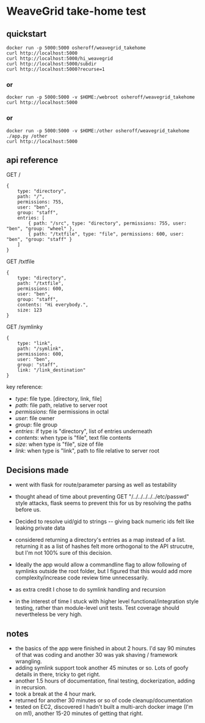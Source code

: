 # WeaveGrid take-home test

## quickstart

```
docker run -p 5000:5000 osheroff/weavegrid_takehome
curl http://localhost:5000
curl http://localhost:5000/hi_weavegrid
curl http://localhost:5000/subdir
curl http://localhost:5000?recurse=1
```

### or

```
docker run -p 5000:5000 -v $HOME:/webroot osheroff/weavegrid_takehome
curl http://localhost:5000
```

### or

```
docker run -p 5000:5000 -v $HOME:/other osheroff/weavegrid_takehome ./app.py /other
curl http://localhost:5000
```

## api reference

GET /
```
{
	type: "directory",
	path: "/",
	permissions: 755,
	user: "ben",
	group: "staff",
	entries: [
		{ path: "/src", type: "directory", permissions: 755, user: "ben", "group: "wheel" },
		{ path: "/txtfile", type: "file", permissions: 600, user: "ben", "group: "staff" }
	]
}
```

GET /txtfile
```
{
	type: "directory",
	path: "/txtfile",
	permissions: 600,
	user: "ben",
	group: "staff",
	contents: "Hi everybody.",
	size: 123
}
```

GET /symlinky
```
{
	type: "link",
	path: "/symlink",
	permissions: 600,
	user: "ben",
	group: "staff",
	link: "/link_destination"
}
```

key reference:

- *type*: file type.  [directory, link, file]
- *path*: file path, relative to server root
- *permissions*: file permissions in octal
- *user*: file owner
- *group*: file group
- *entries*: if type is "directory", list of entries underneath
- *contents*: when type is "file", text file contents
- *size*: when type is "file", size of file
- *link*: when type is "link", path to file relative to server root



## Decisions made

- went with flask for route/parameter parsing as well as testability

- thought ahead of time about preventing GET "/../../../../../etc/passwd" style attacks, flask seems
  to prevent this for us by resolving the paths before us.

- Decided to resolve uid/gid to strings -- giving back numeric ids felt like leaking private data

- considered returning a directory's entries as a map instead of a list.  returning it as a list
  of hashes felt more orthogonal to the API strucutre, but I'm not 100% sure of this decision.

- Ideally the app would allow a commandline flag to allow following of symlinks outside the root folder,
  but I figured that this would add more complexity/increase code review time unnecessarily.

- as extra credit I chose to do symlink handling and recursion

- in the interest of time I stuck with higher level functional/integration style testing, rather than module-level unit tests.
  Test coverage should nevertheless be very high.

## notes
- the basics of the app were finished in about 2 hours.  I'd say 90 minutes of that was coding and
  another 30 was yak shaving / framework wrangling.
- adding symlink support took another 45 minutes or so.  Lots of goofy details in there, tricky to get right.
- another 1.5 hours of documentation, final testing, dockerization, adding in recursion.
- took a break at the 4 hour mark.
- returned for another 30 minutes or so of code cleanup/documentation
- tested on EC2, discovered I hadn't built a multi-arch docker image (I'm on m1), another 15-20 minutes of getting that right.

